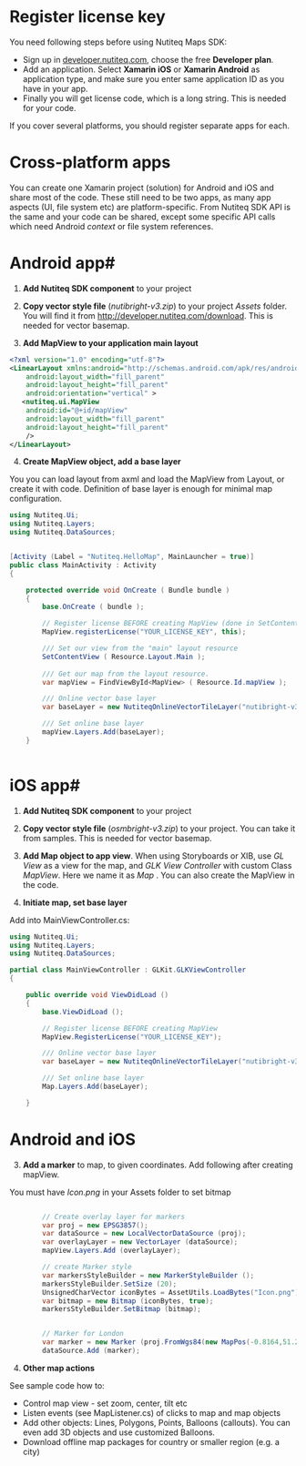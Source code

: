 # Register license key #

You need following steps before using Nutiteq Maps SDK:

* Sign up in [developer.nutiteq.com](http://developer.nutiteq.com), choose the free **Developer plan**.
* Add an application. Select **Xamarin iOS** or **Xamarin Android** as application type, and make sure you enter same application ID as you have in your app.
* Finally you will get license code, which is a long string. This is needed for your code.

If you cover several platforms, you should register separate apps for each.

# Cross-platform apps #

You can create one Xamarin project (solution) for Android and iOS and share most of the code. These still need to be two apps, as many app aspects (UI, file system etc) are platform-specific. From Nutiteq SDK API is the same and your code can be shared, except some specific API calls which need Android *context* or file system references. 

# Android app#

1) **Add Nutiteq SDK component** to your project

2) **Copy vector style file** (*nutibright-v3.zip*) to your project *Assets* folder. You will find it from http://developer.nutiteq.com/download. This is needed for vector basemap.

3) **Add MapView to your application main layout**

```xml
<?xml version="1.0" encoding="utf-8"?>
<LinearLayout xmlns:android="http://schemas.android.com/apk/res/android"
    android:layout_width="fill_parent"
    android:layout_height="fill_parent"
    android:orientation="vertical" >
   <nutiteq.ui.MapView
    android:id="@+id/mapView"
    android:layout_width="fill_parent" 
    android:layout_height="fill_parent" 
    />
</LinearLayout>
```

4) **Create MapView object, add a base layer** 

You you can load layout from axml and load the MapView from Layout, or create it with code. Definition of base layer is enough for minimal map configuration.

```csharp
using Nutiteq.Ui;
using Nutiteq.Layers;
using Nutiteq.DataSources;


[Activity (Label = "Nutiteq.HelloMap", MainLauncher = true)]
public class MainActivity : Activity
{

	protected override void OnCreate ( Bundle bundle )
	{
		base.OnCreate ( bundle );

		// Register license BEFORE creating MapView (done in SetContentView)
		MapView.registerLicense("YOUR_LICENSE_KEY", this);

		/// Set our view from the "main" layout resource
		SetContentView ( Resource.Layout.Main );
	
		/// Get our map from the layout resource. 
		var mapView = FindViewById<MapView> ( Resource.Id.mapView );

		/// Online vector base layer
		var baseLayer = new NutiteqOnlineVectorTileLayer("nutibright-v3.zip");

		/// Set online base layer  
		mapView.Layers.Add(baseLayer);
	}
	
```


# iOS app#


1) **Add Nutiteq SDK component** to your project

2) **Copy vector style file** (*osmbright-v3.zip*) to your project. You can take it from samples. This is needed for vector basemap.

3) **Add Map object to app view**. When using Storyboards or XIB, use *GL View* as a view for the map, and *GLK View Controller* with custom Class *MapView*. Here we name it as *Map* . You can also create the MapView in the code.

4) **Initiate map, set base layer**

Add into MainViewController.cs:

```csharp
using Nutiteq.Ui;
using Nutiteq.Layers;
using Nutiteq.DataSources;

partial class MainViewController : GLKit.GLKViewController
{

	public override void ViewDidLoad ()
	{
		base.ViewDidLoad ();

		// Register license BEFORE creating MapView 
		MapView.RegisterLicense("YOUR_LICENSE_KEY");

		/// Online vector base layer
		var baseLayer = new NutiteqOnlineVectorTileLayer("nutibright-v3.zip");

		/// Set online base layer
		Map.Layers.Add(baseLayer);

	}
```



# Android and iOS #

3) **Add a marker** to map, to given coordinates. Add following after creating mapView.

You must have *Icon.png* in your Assets folder to set bitmap

```csharp

		// Create overlay layer for markers
		var proj = new EPSG3857();
		var dataSource = new LocalVectorDataSource (proj);
		var overlayLayer = new VectorLayer (dataSource);
		mapView.Layers.Add (overlayLayer);

		// create Marker style
		var markersStyleBuilder = new MarkerStyleBuilder ();
		markersStyleBuilder.SetSize (20);
		UnsignedCharVector iconBytes = AssetUtils.LoadBytes("Icon.png");
		var bitmap = new Bitmap (iconBytes, true);
		markersStyleBuilder.SetBitmap (bitmap);


		// Marker for London
		var marker = new Marker (proj.FromWgs84(new MapPos(-0.8164,51.2383)), markersStyleBuilder.BuildStyle ());
		dataSource.Add (marker);

```

4) **Other map actions**

See sample code how to:

* Control map view - set zoom, center, tilt etc
* Listen events (see MapListener.cs) of clicks to map and map objects
* Add other objects: Lines, Polygons, Points, Balloons (callouts). You can even add 3D objects and use customized Balloons.
* Download offline map packages for country or smaller region (e.g. a city)
